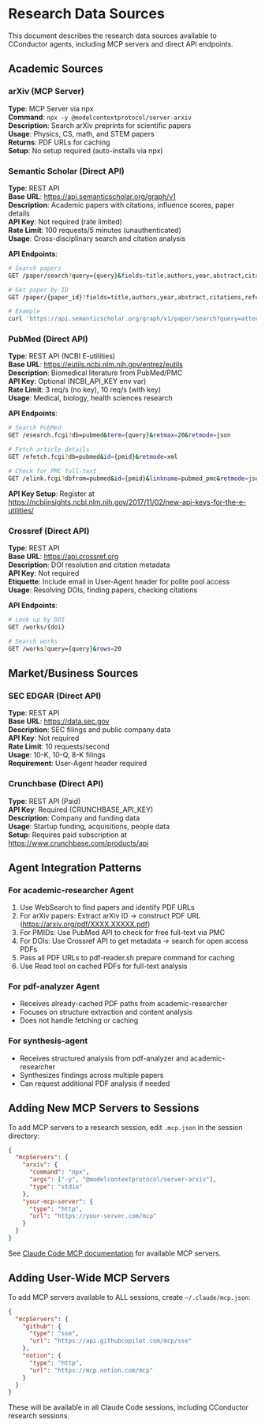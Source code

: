 # Research Data Sources

This document describes the research data sources available to CConductor agents, including MCP servers and direct API endpoints.

## Academic Sources

### arXiv (MCP Server)

**Type**: MCP Server via npx  
**Command**: `npx -y @modelcontextprotocol/server-arxiv`  
**Description**: Search arXiv preprints for scientific papers  
**Usage**: Physics, CS, math, and STEM papers  
**Returns**: PDF URLs for caching  
**Setup**: No setup required (auto-installs via npx)

### Semantic Scholar (Direct API)

**Type**: REST API  
**Base URL**: <https://api.semanticscholar.org/graph/v1>  
**Description**: Academic papers with citations, influence scores, paper details  
**API Key**: Not required (rate limited)  
**Rate Limit**: 100 requests/5 minutes (unauthenticated)  
**Usage**: Cross-disciplinary search and citation analysis

**API Endpoints**:

```bash
# Search papers
GET /paper/search?query={query}&fields=title,authors,year,abstract,citationCount,openAccessPdf

# Get paper by ID
GET /paper/{paper_id}?fields=title,authors,year,abstract,citations,references,openAccessPdf

# Example
curl 'https://api.semanticscholar.org/graph/v1/paper/search?query=attention+is+all+you+need&fields=openAccessPdf'
```

### PubMed (Direct API)

**Type**: REST API (NCBI E-utilities)  
**Base URL**: <https://eutils.ncbi.nlm.nih.gov/entrez/eutils>  
**Description**: Biomedical literature from PubMed/PMC  
**API Key**: Optional (NCBI_API_KEY env var)  
**Rate Limit**: 3 req/s (no key), 10 req/s (with key)  
**Usage**: Medical, biology, health sciences research

**API Endpoints**:

```bash
# Search PubMed
GET /esearch.fcgi?db=pubmed&term={query}&retmax=20&retmode=json

# Fetch article details
GET /efetch.fcgi?db=pubmed&id={pmid}&retmode=xml

# Check for PMC full-text
GET /elink.fcgi?dbfrom=pubmed&id={pmid}&linkname=pubmed_pmc&retmode=json
```

**API Key Setup**: Register at <https://ncbiinsights.ncbi.nlm.nih.gov/2017/11/02/new-api-keys-for-the-e-utilities/>

### Crossref (Direct API)

**Type**: REST API  
**Base URL**: <https://api.crossref.org>  
**Description**: DOI resolution and citation metadata  
**API Key**: Not required  
**Etiquette**: Include email in User-Agent header for polite pool access  
**Usage**: Resolving DOIs, finding papers, checking citations

**API Endpoints**:

```bash
# Look up by DOI
GET /works/{doi}

# Search works
GET /works?query={query}&rows=20
```

## Market/Business Sources

### SEC EDGAR (Direct API)

**Type**: REST API  
**Base URL**: <https://data.sec.gov>  
**Description**: SEC filings and public company data  
**API Key**: Not required  
**Rate Limit**: 10 requests/second  
**Usage**: 10-K, 10-Q, 8-K filings  
**Requirement**: User-Agent header required

### Crunchbase (Direct API)

**Type**: REST API (Paid)  
**API Key**: Required (CRUNCHBASE_API_KEY)  
**Description**: Company and funding data  
**Usage**: Startup funding, acquisitions, people data  
**Setup**: Requires paid subscription at <https://www.crunchbase.com/products/api>

## Agent Integration Patterns

### For academic-researcher Agent

1. Use WebSearch to find papers and identify PDF URLs
2. For arXiv papers: Extract arXiv ID → construct PDF URL (<https://arxiv.org/pdf/XXXX.XXXXX.pdf>)
3. For PMIDs: Use PubMed API to check for free full-text via PMC
4. For DOIs: Use Crossref API to get metadata → search for open access PDFs
5. Pass all PDF URLs to pdf-reader.sh prepare command for caching
6. Use Read tool on cached PDFs for full-text analysis

### For pdf-analyzer Agent

- Receives already-cached PDF paths from academic-researcher
- Focuses on structure extraction and content analysis
- Does not handle fetching or caching

### For synthesis-agent

- Receives structured analysis from pdf-analyzer and academic-researcher
- Synthesizes findings across multiple papers
- Can request additional PDF analysis if needed

## Adding New MCP Servers to Sessions

To add MCP servers to a research session, edit `.mcp.json` in the session directory:

```json
{
  "mcpServers": {
    "arxiv": {
      "command": "npx",
      "args": ["-y", "@modelcontextprotocol/server-arxiv"],
      "type": "stdio"
    },
    "your-mcp-server": {
      "type": "http",
      "url": "https://your-server.com/mcp"
    }
  }
}
```

See [Claude Code MCP documentation](https://docs.claude.com/en/docs/claude-code/mcp) for available MCP servers.

## Adding User-Wide MCP Servers

To add MCP servers available to ALL sessions, create `~/.claude/mcp.json`:

```json
{
  "mcpServers": {
    "github": {
      "type": "sse",
      "url": "https://api.githubcopilot.com/mcp/sse"
    },
    "notion": {
      "type": "http",
      "url": "https://mcp.notion.com/mcp"
    }
  }
}
```

These will be available in all Claude Code sessions, including CConductor research sessions.

